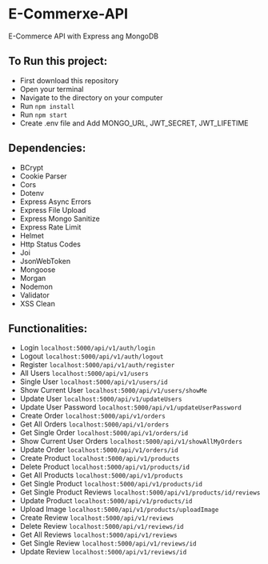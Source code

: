 # E-Commerxe-API
E-Commerce API with Express ang MongoDB


## To Run this project:
* First download this repository
* Open your terminal
* Navigate to the directory on your computer
* Run `npm install`
* Run `npm start`
* Create .env file and Add MONGO_URL, JWT_SECRET, JWT_LIFETIME

## Dependencies:
* BCrypt
* Cookie Parser
* Cors
* Dotenv
* Express Async Errors
* Express File Upload
* Express Mongo Sanitize
* Express Rate Limit
* Helmet
* Http Status Codes
* Joi
* JsonWebToken
* Mongoose
* Morgan
* Nodemon
* Validator
* XSS Clean

## Functionalities:
* Login `localhost:5000/api/v1/auth/login`
* Logout `localhost:5000/api/v1/auth/logout`
* Register `localhost:5000/api/v1/auth/register`
* All Users `localhost:5000/api/v1/users`
* Single User `localhost:5000/api/v1/users/id`
* Show Current User `localhost:5000/api/v1/users/showMe`
* Update User `localhost:5000/api/v1/updateUsers`
* Update User Password `localhost:5000/api/v1/updateUserPassword`
* Create Order `localhost:5000/api/v1/orders`
* Get All Orders `localhost:5000/api/v1/orders`
* Get Single Order `localhost:5000/api/v1/orders/id`
* Show Current User Orders `localhost:5000/api/v1/showAllMyOrders`
* Update Order `localhost:5000/api/v1/orders/id`
* Create Product `localhost:5000/api/v1/products`
* Delete Product `localhost:5000/api/v1/products/id`
* Get All Products `localhost:5000/api/v1/products`
* Get Single Product `localhost:5000/api/v1/products/id`
* Get Single Product Reviews `localhost:5000/api/v1/products/id/reviews`
* Update Product `localhost:5000/api/v1/products/id`
* Upload Image `localhost:5000/api/v1/products/uploadImage`
* Create Review `localhost:5000/api/v1/reviews`
* Delete Review `localhost:5000/api/v1/reviews/id`
* Get All Reviews `localhost:5000/api/v1/reviews`
* Get Single Review `localhost:5000/api/v1/reviews/id`
* Update Review `localhost:5000/api/v1/reviews/id`
